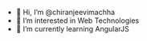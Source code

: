 - 👋 Hi, I’m @chiranjeevimachha
- 👀 I’m interested in Web Technologies
- 🌱 I’m currently learning AngularJS
<!-- - 💞️ I’m looking to collaborate on 
 - 📫 How to reach me -->

<!---
chiranjeevimachha/chiranjeevimachha is a ✨ special ✨ repository because its `README.md` (this file) appears on your GitHub profile.
You can click the Preview link to take a look at your changes.
--->
